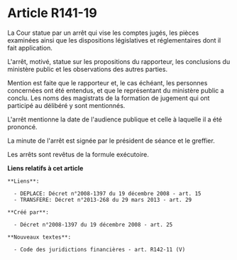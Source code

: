 # Article R141-19

La Cour statue par un arrêt qui vise les comptes jugés, les pièces examinées ainsi que les dispositions législatives et
réglementaires dont il fait application. 

L'arrêt, motivé, statue sur les propositions du rapporteur, les conclusions du ministère public et les observations des
autres parties. 

Mention est faite que le rapporteur et, le cas échéant, les personnes concernées ont été entendus, et que le représentant du
ministère public a conclu. Les noms des magistrats de la formation de jugement qui ont participé au délibéré y sont
mentionnés. 

L'arrêt mentionne la date de l'audience publique et celle à laquelle il a été prononcé. 

La minute de l'arrêt est signée par le président de séance et le greffier. 

Les arrêts sont revêtus de la formule exécutoire.

**Liens relatifs à cet article**

	**Liens**:

	  - DEPLACE: Décret n°2008-1397 du 19 décembre 2008 - art. 15
	  - TRANSFERE: Décret n°2013-268 du 29 mars 2013 - art. 29

	**Créé par**:

	  - Décret n°2008-1397 du 19 décembre 2008 - art. 25

	**Nouveaux textes**:

	  - Code des juridictions financières - art. R142-11 (V)
